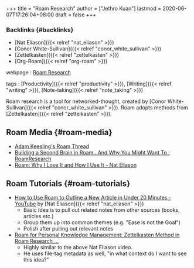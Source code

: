 +++
title = "Roam Research"
author = ["Jethro Kuan"]
lastmod = 2020-06-07T17:26:04+08:00
draft = false
+++

### Backlinks {#backlinks}

- [Nat Eliason]({{< relref "nat_eliason" >}})
- [Conor White-Sullivan]({{< relref "conor_white_sullivan" >}})
- [Zettelkasten]({{< relref "zettelkasten" >}})
- [Org-Roam]({{< relref "org-roam" >}})

webpage
: [Roam Research](https://roamresearch.com)

tags
: [Productivity]({{< relref "productivity" >}}), [Writing]({{< relref "writing" >}}), [Note-taking]({{< relref "note_taking" >}})

Roam research is a tool for networked-thought, created by [Conor
White-Sullivan]({{< relref "conor_white_sullivan" >}}). Roam adopts methods from [Zettelkasten]({{< relref "zettelkasten" >}}).

## Roam Media {#roam-media}

- [Adam Keesling's Roam Thread](https://twitter.com/adam%5Fkeesling/status/1196864424725774336)
- [Building a Second Brain in Roam...And Why You Might Want To :
  RoamResearch](https://reddit.com/r/RoamResearch/comments/eho7de/building%5Fa%5Fsecond%5Fbrain%5Fin%5Froamand%5Fwhy%5Fyou%5Fmight)
- [Roam: Why I Love It and How I Use It - Nat Eliason](https://www.nateliason.com/blog/roam)

## Roam Tutorials {#roam-tutorials}

- [How to Use Roam to Outline a New Article in Under 20 Minutes -
  YouTube](https://www.youtube.com/watch?v=RvWic15iXjk) by [Nat Eliason]({{< relref "nat_eliason" >}})
  - Basic Idea is to pull out related notes from other sources (books,
    articles etc.)
  - Group them up into common themes (e.g. "Ease is not the Goal")
  - Polish after pulling out relevant notes
- [Roam for Personal Knowledge Management: Zettelkasten Method in Roam
  Research ...](https://www.youtube.com/watch?v=ljyo%5FWAJevQ)
  - Highly similar to the above Nat Eliason video.
  - He uses file-tag metadata as well, "in what context do I want to
    see this idea?"
